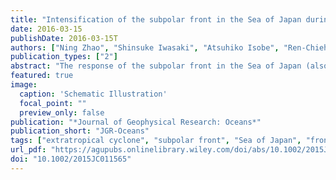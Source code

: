 ```yaml
---
title: "Intensification of the subpolar front in the Sea of Japan during winter cyclones"
date: 2016-03-15
publishDate: 2016-03-15T
authors: ["Ning Zhao", "Shinsuke Iwasaki", "Atsuhiko Isobe", "Ren-Chieh Lien", "Bin Wang"]
publication_types: ["2"]
abstract: "The response of the subpolar front in the Sea of Japan (also known as the East Sea) to winter cyclones is investigated based on quantitative analyses of gridded and satellite data sets. Cyclone passages affecting the sea are detected using time series of spatially averaged surface turbulent heat fluxes. As the cyclones develop, there are strong cold-air outbreaks that produce twice the normal heat loss over the sea. After removal of sea surface temperature (SST) seasonal trends, we found that cyclone passage (hence, cooling) mainly occurred over 3 days, with maximum SST reduction of −0.4°C. The greatest reduction was found along the subpolar front, where frontal sharpness (i.e., SST gradient) increased by 0.1°C (100 km)−1. Results of a mixed-layer model were consistent with both temperature and frontal sharpness, and localized surface cooling along the subpolar front resulted from both horizontal heat advection and turbulent heat fluxes at the sea surface. Further analyses show that this localized cooling from horizontal heat advection is caused by the cross-frontal Ekman flow (vertically averaged over the mixed layer) and strong northwesterly winds associated with the cold-air outbreak during cyclone passage."
featured: true
image:
  caption: 'Schematic Illustration'
  focal_point: ""
  preview_only: false
publication: "*Journal of Geophysical Research: Oceans*"
publication_short: "JGR-Oceans"
tags: ["extratropical cyclone", "subpolar front", "Sea of Japan", "front intensification"]
url_pdf: "https://agupubs.onlinelibrary.wiley.com/doi/abs/10.1002/2015JC011565"
doi: "10.1002/2015JC011565"
---
```


